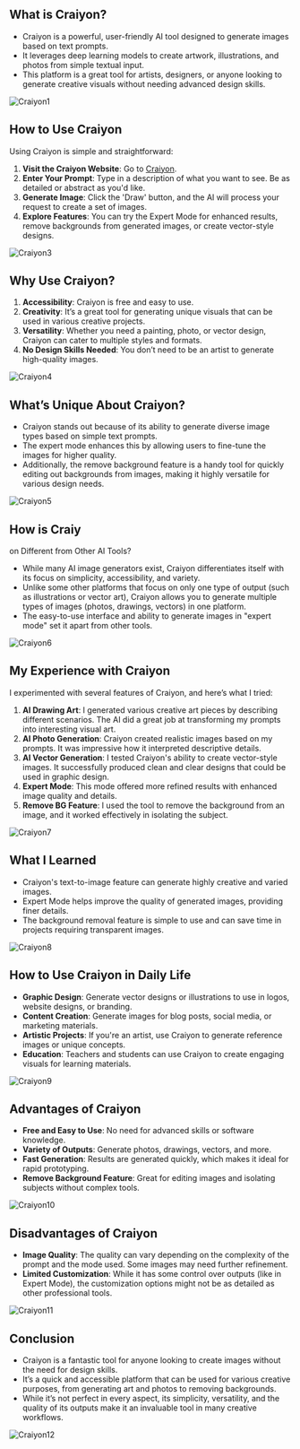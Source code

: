 ## What is Craiyon?

- Craiyon is a powerful, user-friendly AI tool designed to generate images based on text prompts.
- It leverages deep learning models to create artwork, illustrations, and photos from simple textual input.
- This platform is a great tool for artists, designers, or anyone looking to generate creative visuals without needing advanced design skills.

![Craiyon1](https://github.com/user-attachments/assets/154520fd-e636-4c20-b044-b49790cd05b2)

## How to Use Craiyon

Using Craiyon is simple and straightforward:

1. **Visit the Craiyon Website**: Go to [Craiyon](https://www.craiyon.com).
2. **Enter Your Prompt**: Type in a description of what you want to see. Be as detailed or abstract as you'd like.
3. **Generate Image**: Click the 'Draw' button, and the AI will process your request to create a set of images.
4. **Explore Features**: You can try the Expert Mode for enhanced results, remove backgrounds from generated images, or create vector-style designs.


![Craiyon3](https://github.com/user-attachments/assets/8fa2cf56-1da2-476e-87cd-ce1320170faf)

## Why Use Craiyon?

1. **Accessibility**: Craiyon is free and easy to use.
2. **Creativity**: It’s a great tool for generating unique visuals that can be used in various creative projects.
3. **Versatility**: Whether you need a painting, photo, or vector design, Craiyon can cater to multiple styles and formats.
4. **No Design Skills Needed**: You don’t need to be an artist to generate high-quality images.


![Craiyon4](https://github.com/user-attachments/assets/44da3c51-2a8f-41b2-b666-d79b4e918af2)

## What’s Unique About Craiyon?

- Craiyon stands out because of its ability to generate diverse image types based on simple text prompts.
- The expert mode enhances this by allowing users to fine-tune the images for higher quality.
- Additionally, the remove background feature is a handy tool for quickly editing out backgrounds from images, making it highly versatile for various design needs.

![Craiyon5](https://github.com/user-attachments/assets/91960d0f-2550-4492-9644-bf3d650925d1)

## How is Craiy
on Different from Other AI Tools?

- While many AI image generators exist, Craiyon differentiates itself with its focus on simplicity, accessibility, and variety.
- Unlike some other platforms that focus on only one type of output (such as illustrations or vector art), Craiyon allows you to generate multiple types of images (photos, drawings, vectors) in one platform.
- The easy-to-use interface and ability to generate images in "expert mode" set it apart from other tools.


![Craiyon6](https://github.com/user-attachments/assets/ef7b8e7c-d958-4e60-9af7-6bc6b8ceda53)

## My Experience with Craiyon

I experimented with several features of Craiyon, and here’s what I tried:

1. **AI Drawing Art**: I generated various creative art pieces by describing different scenarios. The AI did a great job at transforming my prompts into interesting visual art.
2. **AI Photo Generation**: Craiyon created realistic images based on my prompts. It was impressive how it interpreted descriptive details.
3. **AI Vector Generation**: I tested Craiyon's ability to create vector-style images. It successfully produced clean and clear designs that could be used in graphic design.
4. **Expert Mode**: This mode offered more refined results with enhanced image quality and details.
5. **Remove BG Feature**: I used the tool to remove the background from an image, and it worked effectively in isolating the subject.


![Craiyon7](https://github.com/user-attachments/assets/e97734d2-bbfb-48ca-8314-df19a91a6917)

## What I Learned

- Craiyon's text-to-image feature can generate highly creative and varied images.
- Expert Mode helps improve the quality of generated images, providing finer details.
- The background removal feature is simple to use and can save time in projects requiring transparent images.


![Craiyon8](https://github.com/user-attachments/assets/a7b7245a-ef73-42b6-affa-cb7051ea39ba)

## How to Use Craiyon in Daily Life

- **Graphic Design**: Generate vector designs or illustrations to use in logos, website designs, or branding.
- **Content Creation**: Generate images for blog posts, social media, or marketing materials.
- **Artistic Projects**: If you're an artist, use Craiyon to generate reference images or unique concepts.
- **Education**: Teachers and students can use Craiyon to create engaging visuals for learning materials.


![Craiyon9](https://github.com/user-attachments/assets/e932dda7-7e30-4829-ac9b-c1e4ee3ccec6)

## Advantages of Craiyon

- **Free and Easy to Use**: No need for advanced skills or software knowledge.
- **Variety of Outputs**: Generate photos, drawings, vectors, and more.
- **Fast Generation**: Results are generated quickly, which makes it ideal for rapid prototyping.
- **Remove Background Feature**: Great for editing images and isolating subjects without complex tools.


![Craiyon10](https://github.com/user-attachments/assets/7fa7007a-9ff8-4e0b-adf4-1249629bcae8)

## Disadvantages of Craiyon

- **Image Quality**: The quality can vary depending on the complexity of the prompt and the mode used. Some images may need further refinement.
- **Limited Customization**: While it has some control over outputs (like in Expert Mode), the customization options might not be as detailed as other professional tools.


![Craiyon11](https://github.com/user-attachments/assets/ce6a03e0-f076-48c8-8c7f-eb2e57ba43c9)

## Conclusion

- Craiyon is a fantastic tool for anyone looking to create images without the need for design skills.
- It’s a quick and accessible platform that can be used for various creative purposes, from generating art and photos to removing backgrounds.
- While it’s not perfect in every aspect, its simplicity, versatility, and the quality of its outputs make it an invaluable tool in many creative workflows.

![Craiyon12](https://github.com/user-attachments/assets/7c194b30-19e8-4a8f-b4b5-85de468adee9)

